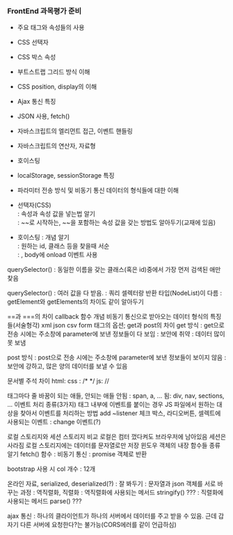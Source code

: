 ### FrontEnd 과목평가 준비
- 주요 태그와 속성들의 사용
- CSS 선택자
- CSS 박스 속성
- 부트스트랩 그리드 방식 이해
- CSS position, display의 이해
- Ajax 통신 특징
- JSON 사용, fetch()
- 자바스크립트의 엘리먼트 접근, 이벤트 핸들링
- 자바스크립트의 연산자, 자료형
- 호이스팅
- localStorage, sessionStorage 특징
- 파라미터 전송 방식 및 비동기 통신 데이터의 형식들에 대한 이해

- 선택자(CSS)  
: 속성과 속성 값을 넣는법 알기  
: ~~로 시작하는, ~~을 포함하는 속성 값을 갖는 방법도 알아두기(교재에 있음)  

- 호이스팅
: 개념 알기  
: 원하는 id, 클래스 등을 찾을때 서순  
: <body onload = "">, body에 onload 이벤트 사용  

querySelector()
: 동일한 이름을 갖는 클래스(혹은 id)중에서 가장 먼저 검색된 애만 찾음

querySelector()
: 여러 값을 다 받음.
: 쿼리 셀렉터랑 반환 타입(NodeList)이 다름
: getElement와 getElements의 차이도 같이 알아두기

==과 ===의 차이
callback 함수 개념
비동기 통신으로 받아오는 데이터 형식의 특징들(서술형각)
xml
json
csv
form 태그의 옵션; get과 post의 차이
get 방식
: get으로 전송 시에는 주소창에 parameter에 보낸 정보들이 다 보임
: 보안에 취약
: 데이터 많이 못 보냄

post 방식
: post으로 전송 시에는 주소창에 parameter에 보낸 정보들이 보이지 않음
: 보안에 강하고, 많은 양의 데이터를 보낼 수 있음

문서별 주석 차이
html: <!-- -->
css : /* */
js: //

태그마다 줄 바꿈이 되는 애들, 안되는 애들
안됨 : span, a, ...
됨: div, nav, sections, ...
이벤트 처리 종류(3가지)
태그 내부에 이벤트를 붙이는 경우
JS 파일에서 원하는 대상을 찾아서 이벤트를 처리하는 방법
add ~listener 
체크 박스, 라디오버튼, 셀렉트에 사용되는 이벤트
: change 이벤트(?)

로컬 스토리지와 세션 스토리지 비교
로컬은 컴터 껐다켜도 브라우저에 남아있음
세션은 사라짐
로컬 스토리지에는 데이터를 문자열로만 저장
윈도우 객체의 내장 함수들 종류 알기
fetch() 함수
: 비동기 통신
: promise 객체로 반환

bootstrap 사용 시 col 개수
: 12개

온라인 자료, serialized, deserialized(?)
: 잘 봐두기
: 문자열과 json 객체를 서로 바꾸는 과정
: 역직렬화, 직렬화
: 역직렬화에 사용되는 메서드 stringify() ???
: 직렬화에 사용되는 메서드 parse() ???

ajax 통신
: 하나의 클라이언트가 하나의 서버에서 데이터를 주고 받을 수 있음. 근데 갑자기 다른 서버에 요청한다?는 불가능(CORS에러를 같이 언급하심) 